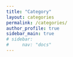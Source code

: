 ```yaml
---
title: "Category"
layout: categories
permalink: /categories/
author_profile: true
sidebar_main: true
# sidebar:
#     nav: "docs"
---
```

